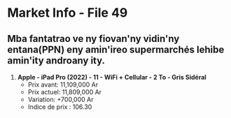 # Market Info - File 49

## Mba fantatrao ve ny fiovan'ny vidin'ny entana(PPN) eny amin'ireo supermarchés lehibe amin'ity androany ity.

1. **Apple - iPad Pro (2022) - 11 - WiFi + Cellular - 2 To - Gris Sidéral**
   - Prix avant: 11,109,000 Ar
   - Prix actuel: 11,809,000 Ar
   - Variation: +700,000 Ar
   - Indice de prix : 106.30

